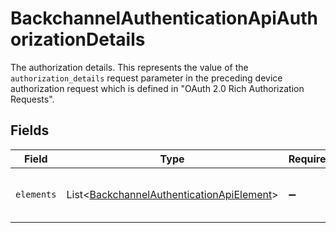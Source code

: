 # BackchannelAuthenticationApiAuthorizationDetails

The authorization details. This represents the value of the `authorization_details`
request parameter in the preceding device authorization request which is defined in
"OAuth 2.0 Rich Authorization Requests".



## Fields

| Field                                                                                                        | Type                                                                                                         | Required                                                                                                     | Description                                                                                                  |
| ------------------------------------------------------------------------------------------------------------ | ------------------------------------------------------------------------------------------------------------ | ------------------------------------------------------------------------------------------------------------ | ------------------------------------------------------------------------------------------------------------ |
| `elements`                                                                                                   | List\<[BackchannelAuthenticationApiElement](../../models/operations/BackchannelAuthenticationApiElement.md)> | :heavy_minus_sign:                                                                                           | Elements of this authorization details.<br/>                                                                 |